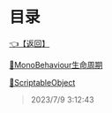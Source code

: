 # 目录  


[👈【返回】](/--目录--/Unity笔记/--目录--Unity笔记)  


[📁MonoBehaviour生命周期](/--目录--/Unity笔记/Unity对象系统/MonoBehaviour生命周期/--目录--MonoBehaviour生命周期)  

[📜ScriptableObject](/Unity笔记/Unity对象系统/ScriptableObject)  







> 2023/7/9 3:12:43
